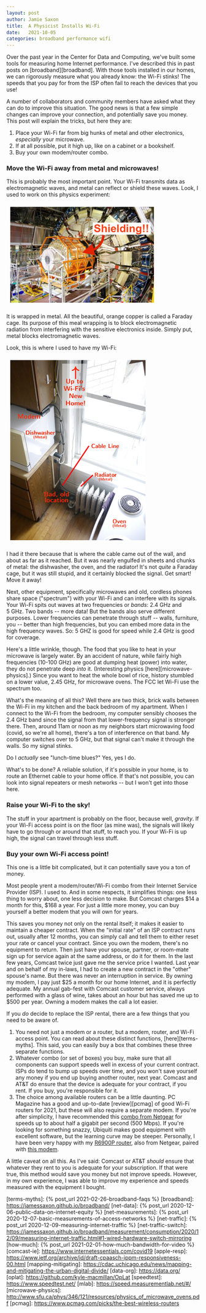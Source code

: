 ```yaml
---
layout: post
author: Jamie Saxon
title:  A Physicist Installs Wi-Fi
date:   2021-10-05
categories: broadband performance wifi
---
```


Over the past year in the Center for Data and Computing, 
  we've built some tools for measuring home Internet performance.
I've described this in past posts on [broadband][broadband].
With those tools installed in our homes,
  we can rigorously measure what you already know:
  the Wi-Fi stinks!
The speeds that you pay for from the ISP
  often fail to reach the devices that you use!

A number of collaborators and community members have asked
  what they can do to improve this situation.
The good news is that a few simple changes
  can improve your connection, and potentially save you money.
This post will explain the tricks, but here they are:

1. Place your Wi-Fi far from big hunks of metal and other electronics, _especially_ your microwave.
2. If at all possible, put it high up, like on a cabinet or a bookshelf.
3. Buy your own modem/router combo.

### Move the Wi-Fi away from metal and microwaves!

This is probably the most important point.
Your Wi-Fi transmits data as electromagnetic waves,
  and metal can reflect or shield these waves.
Look, I used to work on this physics experiment:

<img src="/assets/img/trt_annotated.jpg" alt="Transition Radiation Tracker" style="padding:10px" height=250px class=center />

It is wrapped in metal.
All the beautiful, orange copper is called a Faraday cage.
Its purpose of this meal wrapping 
  is to block electromagnetic radiation
  from interfering with the sensitive electronics inside.
Simply put, metal blocks electromagnetic waves.

Look, this is where I used to have my Wi-Fi:

<img src="/assets/img/wifi_placement.jpg" alt="Old placement" style="padding:10px" height=470px class=center />

I had it there because that is where the cable came out of the wall,
  and about as far as it reached.
But it was nearly engulfed in sheets and chunks of metal:
  the dishwasher, the oven, and the radiator!
It's not _quite_ a Faraday cage, but it was still stupid,
  and it certainly blocked the signal.
Get smart!  Move it away!

Next, other equipment, specifically 
  microwaves and old, cordless phones share space 
  ("spectrum") with your Wi-Fi and can interfere with its signals.
Your Wi-Fi spits out waves at two frequencies or _bands_:
  2.4&nbsp;GHz and 5&nbsp;GHz.
Two bands -- more data!
But the bands also serve different purposes.
Lower frequencies can penetrate through stuff --
  walls, furniture, you -- better than high frequencies,
  but you can embed more data in the high frequency waves.
So: 5&nbsp;GHZ is good for speed while 2.4&nbsp;GHz is good for coverage.

Here's a little wrinkle, though.
The food that you like to heat in your microwave is largely water.
By an accident of nature, while fairly high frequencies (10-100&nbsp;GHz)
  are good at dumping heat (power) into water,
  they do not penetrate deep _into_ it.
(Interesting physics [here][microwave-physics].)
Since you want to heat the whole bowl of rice,
  history stumbled on a lower value, 2.45&nbsp;GHz, for microwave ovens.
The FCC let Wi-Fi use the spectrum too.

What's the meaning of all this?
Well there are two thick, brick walls
  between the Wi-Fi in my kitchen
  and the back bedroom of my apartment.
When I connect to the Wi-Fi from the bedroom,
  my computer sensibly chooses the 2.4&nbsp;GHz band 
  since the signal from that lower-frequency signal
  is stronger there.
Then, around 11am or noon
  as my neighbors start microwaving food (covid, so we're all home),
  there's a ton of interference on that band.
My computer switches over to 5&nbsp;GHz, 
  but that signal can't make it through the walls.
So my signal stinks.

Do I _actually_ see "lunch-time blues?"
Yes, yes I do.

What's to be done?
A reliable solution,
  if it's possible in your home,
  is to route an Ethernet cable
  to your home office.
If that's not possible, you can look
  into signal repeaters or mesh networks -- 
  but I won't get into those here.

### Raise your Wi-Fi to the sky!

The stuff in your apartment is probably on the floor,
  because well, _gravity_.
If your Wi-Fi access point is on the floor (as mine was),
  the signals will likely have to go through or around that stuff,
  to reach you.
If your Wi-Fi is up high, 
  the signal can travel through less stuff.

### Buy your own Wi-Fi access point!

This one is a little bit complicated,
  but it can potentially save you a ton of money.

Most people yrent a modem/router/Wi-Fi combo
  from their Internet Service Provider (ISP).
I used to.
And in some respects, it simplifies things:
  one less thing to worry about,
  one less decision to make.
But Comcast charges $14 a month for this, $168 a year.
For just a little more money, 
  you can buy yourself a better modem that you will own for years.

This saves you money not only on the rental itself;
  it makes it easier to maintain a cheaper contract.
When the "initial rate" of an ISP contract runs out, usually after 12 months,
  you can simply call and tell them to either reset your rate or cancel your contract.
Since you own the modem, there's no equipment to return.
Then just have your spouse, partner, or room-mate 
  sign up for service again at the same address, or do it for them.
In the last few years, Comcast twice just gave me the service price I wanted.
Last year and on behalf of my in-laws,
  I had to create a new contract in the "other" spouse's name.
But there was never an interruption in service.
By owning my modem, I pay just $25 a month
  for our home Internet, and it is perfectly adequate.
My annual gab-fest with Comcast customer service,
  always performed with a glass of wine,
  takes about an hour but has saved me up to $500 per year.
Owning a modem makes the call a lot easier.

If you _do_ decide to replace the ISP rental,
  there are a few things that you need to be aware of.
1. You need not just a modem or a router,
     but a modem, router, and Wi-Fi access point.
   You can read about these distinct functions, [here][terms-myths].
   This said, you can easily buy a box that combines these three separate functions.
2. Whatever combo (or set of boxes) you buy,
    make sure that all components can support speeds
    well in excess of your current contract.
   ISPs do tend to bump up speeds over time, and 
     you won't save yourself any money
     if you end up buying another router, next year.
   Comcast and AT&T do ensure that the device
     is adequate for your contract, if you rent.
   If you buy, you're responsible for it.
3. The choice among available routers can be a little daunting.
   PC Magazine has a good and up-to-date
    [review][pcmag] of good Wi-Fi routers for 2021, 
    but these will also require a separate modem.
   If you're after simplicity, I have recommended
     this [combo from Netgear][netgear]
     for speeds up to about half a gigabit per second (500&nbsp;Mbps).
   If you're looking for something snazzy,
     Ubiquiti makes good equipment with excellent software,
     but the learning curve may be steeper.
   Personally, I have been very happy with my [R6900P router][my-router],
     also from Netgear, paired with [this modem][my-modem].

A little caveat on all this.
As I've said: Comcast or AT&T _should_
  ensure that whatever they rent to you is adequate for your subscription.
If that were true, this method would save you money but not improve speeds.
However, in my own experience,
  I was able to improve my experience and speeds measured 
  with the equipment I bought.


[my-modem]:           https://www.amazon.com/gp/product/B06XH46MWW/
[my-router]:          https://www.amazon.com/gp/product/B07C65K9H9/
[netgear]:            https://www.amazon.com/NETGEAR-Nighthawk-Certified-Xfinity-Spectrum/dp/B00ZUPOF7Y/
[terms-myths]:        {% post_url 2021-02-26-broadband-faqs %}
[broadband]:          https://jamessaxon.github.io/broadband/
[net-data]:           {% post_url 2020-12-06-public-data-on-internet-equity %}
[net-measurements]:   {% post_url 2020-12-07-basic-measurements-of-access-networks %}
[net-traffic]:        {% post_url 2020-12-09-measuring-internet-traffic %}
[net-traffic-switch]: https://jamessaxon.github.io/broadband/measurement/consumption/2020/12/09/measuring-internet-traffic.html#1-wired-hardware-switch-mirroring
[how-much]:           {% post_url 2021-02-01-how-much-bandwidth-for-video %}
[comcast-ie]:         https://www.internetessentials.com/covid19
[apple-resp]:         https://www.ietf.org/archive/id/draft-cpaasch-ippm-responsiveness-00.html
[mapping-mitigating]: https://cdac.uchicago.edu/news/mapping-and-mitigating-the-urban-digital-divide/
[data-org]:           https://data.org/
[oplat]:              https://github.com/kyle-macmillan/OpLat
[speedtest]:          https://www.speedtest.net/
[mlab]:               https://speed.measurementlab.net/#/
[microwave-physics]:  http://www.sfu.ca/phys/346/121/resources/physics_of_microwave_ovens.pdf
[pcmag]:              https://www.pcmag.com/picks/the-best-wireless-routers


